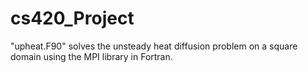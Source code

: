 # cs420_Project
"upheat.F90" solves the unsteady heat diffusion problem on a square domain using the MPI library in Fortran. 
